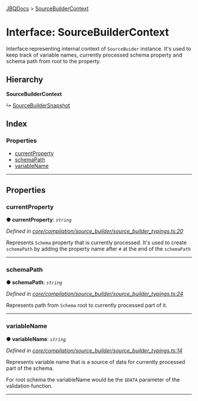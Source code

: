 [JBQDocs](../README.md) > [SourceBuilderContext](../interfaces/sourcebuildercontext.md)

# Interface: SourceBuilderContext

Interface representing internal context of `SourceBuider` instance. It's used to keep track of variable names, currently processed schema property and schema path from root to the property.

## Hierarchy

**SourceBuilderContext**

↳  [SourceBuilderSnapshot](sourcebuildersnapshot.md)

## Index

### Properties

* [currentProperty](sourcebuildercontext.md#currentproperty)
* [schemaPath](sourcebuildercontext.md#schemapath)
* [variableName](sourcebuildercontext.md#variablename)

---

## Properties

<a id="currentproperty"></a>

###  currentProperty

**● currentProperty**: *`string`*

*Defined in [core/compilation/source_builder/source_builder_typings.ts:20](https://github.com/krnik/vjs-validator/blob/557f235/src/core/compilation/source_builder/source_builder_typings.ts#L20)*

Represents `Schema` property that is currently processed. It's used to create `schemaPath` by adding the property name after `#` at the end of the `schemaPath`

___
<a id="schemapath"></a>

###  schemaPath

**● schemaPath**: *`string`*

*Defined in [core/compilation/source_builder/source_builder_typings.ts:24](https://github.com/krnik/vjs-validator/blob/557f235/src/core/compilation/source_builder/source_builder_typings.ts#L24)*

Represents path from `Schema` root to currently processed part of it.

___
<a id="variablename"></a>

###  variableName

**● variableName**: *`string`*

*Defined in [core/compilation/source_builder/source_builder_typings.ts:14](https://github.com/krnik/vjs-validator/blob/557f235/src/core/compilation/source_builder/source_builder_typings.ts#L14)*

Represents variable name that is a source of data for currently processed part of the schema.

For root schema the variableName would be the `$DATA` parameter of the validation function.

___

